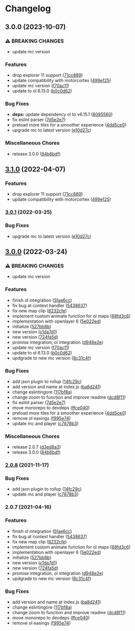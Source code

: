 # Changelog

## 3.0.0 (2023-10-07)


### ⚠ BREAKING CHANGES

* update mc version

### Features

* drop explorer 11 support ([71cc889](https://github.com/donkeyclip/motorcortex-ol/commit/71cc889d2bcc0f457204cdc99b554a504e530d53))
* update compatibility with motorcortex ([499e125](https://github.com/donkeyclip/motorcortex-ol/commit/499e125d67df309a789c2c1dadf63e440de13cab))
* update mc version ([f70ac11](https://github.com/donkeyclip/motorcortex-ol/commit/f70ac1190b46baf94b6cd5efeba26721dda440d1))
* update to ol 6.13.0 ([b0c0d62](https://github.com/donkeyclip/motorcortex-ol/commit/b0c0d6271b82b6234ade1f0458397d434d4b47aa))


### Bug Fixes

* **deps:** update dependency ol to v6.15.1 ([6095560](https://github.com/donkeyclip/motorcortex-ol/commit/609556046d1f08f638f1776c2cae55b1115ca23e))
* fix eslint parser ([7d5e2e7](https://github.com/donkeyclip/motorcortex-ol/commit/7d5e2e799d9d933edea9676952955fa8249c220b))
* preload more tiles for a smoother experience ([4dd5ce0](https://github.com/donkeyclip/motorcortex-ol/commit/4dd5ce0bade20c8abd7be42837f2e90c273fd09c))
* upgrade mc to latest version ([e10d27c](https://github.com/donkeyclip/motorcortex-ol/commit/e10d27cc915438e1f06851507df52a0aaa236d73))


### Miscellaneous Chores

* release 3.0.0 ([84b6bdf](https://github.com/donkeyclip/motorcortex-ol/commit/84b6bdfab44a14460a25c5a0129dfcaa03f3cc66))

## [3.1.0](https://github.com/donkeyclip/motorcortex-ol/compare/v3.0.1...v3.1.0) (2022-04-07)


### Features

* drop explorer 11 support ([71cc889](https://github.com/donkeyclip/motorcortex-ol/commit/71cc889d2bcc0f457204cdc99b554a504e530d53))
* update compatibility with motorcortex ([499e125](https://github.com/donkeyclip/motorcortex-ol/commit/499e125d67df309a789c2c1dadf63e440de13cab))

### [3.0.1](https://github.com/donkeyclip/motorcortex-ol/compare/v3.0.0...v3.0.1) (2022-03-25)


### Bug Fixes

* upgrade mc to latest version ([e10d27c](https://github.com/donkeyclip/motorcortex-ol/commit/e10d27cc915438e1f06851507df52a0aaa236d73))

## [3.0.0](https://github.com/donkeyclip/motorcortex-ol/compare/v2.0.8...v3.0.0) (2022-03-24)


### ⚠ BREAKING CHANGES

* update mc version

### Features

* finish ol integration ([5fae6cc](https://github.com/donkeyclip/motorcortex-ol/commit/5fae6cca35bb3c74b163b92794c53516be699754))
* fix bug at context handler ([5438637](https://github.com/donkeyclip/motorcortex-ol/commit/543863782240252b919fa91918956c66440bab2d))
* fix new map clip ([8232cfe](https://github.com/donkeyclip/motorcortex-ol/commit/8232cfe13df7d240b7238472e681cf52184645ae))
* implement custom animate function for ol maps ([68fd3c6](https://github.com/donkeyclip/motorcortex-ol/commit/68fd3c69f04c54134ae1abde5a6a1f07a0fab478))
* implementation with openlayer 6 ([5e022ed](https://github.com/donkeyclip/motorcortex-ol/commit/5e022ed9faa14adf239936fb7de3f43e0c44caa9))
* initialize ([527bb8b](https://github.com/donkeyclip/motorcortex-ol/commit/527bb8baa219a6cfb941c6404bc4a30590c21e36))
* new version ([c1da7d1](https://github.com/donkeyclip/motorcortex-ol/commit/c1da7d182585a3d35ec387460d740913a3be198d))
* new version ([724fa5d](https://github.com/donkeyclip/motorcortex-ol/commit/724fa5d0de960016de35f98c76202ca6d30d3950))
* promise integration, ol integration ([d948e2e](https://github.com/donkeyclip/motorcortex-ol/commit/d948e2e2ebed6a5f23df7d554d2ba9359539e396))
* update mc version ([f70ac11](https://github.com/donkeyclip/motorcortex-ol/commit/f70ac1190b46baf94b6cd5efeba26721dda440d1))
* update to ol 6.13.0 ([b0c0d62](https://github.com/donkeyclip/motorcortex-ol/commit/b0c0d6271b82b6234ade1f0458397d434d4b47aa))
* updgrade to new mc version ([8c31c4f](https://github.com/donkeyclip/motorcortex-ol/commit/8c31c4f1f00e3ecfe951b151bda2f67b160a0120))


### Bug Fixes

* add json plugin to rollup ([14fc29c](https://github.com/donkeyclip/motorcortex-ol/commit/14fc29c6dfca7c134e2c0ab35a217de4d4aff543))
* add version and name at index.js ([ba8d241](https://github.com/donkeyclip/motorcortex-ol/commit/ba8d24155a3a138ca15fbd69a7c0e904d1802c27))
* change eslintingore ([117bf8a](https://github.com/donkeyclip/motorcortex-ol/commit/117bf8a9d4a70c1c0bf95fb22fac9ec71a6407f4))
* change zoom to function and improve readme ([dcd8f11](https://github.com/donkeyclip/motorcortex-ol/commit/dcd8f11d48d549942daa4a1a6305b20cf06b590e))
* fix eslint parser ([7d5e2e7](https://github.com/donkeyclip/motorcortex-ol/commit/7d5e2e799d9d933edea9676952955fa8249c220b))
* move monorepo to devdeps ([ffce040](https://github.com/donkeyclip/motorcortex-ol/commit/ffce0409ac055fb6d3d024c1fc3ece8ba4a7c351))
* preload more tiles for a smoother experience ([4dd5ce0](https://github.com/donkeyclip/motorcortex-ol/commit/4dd5ce0bade20c8abd7be42837f2e90c273fd09c))
* remove ol easings ([f995e74](https://github.com/donkeyclip/motorcortex-ol/commit/f995e74ef48104a56f392e46224d244dcf3cd22e))
* update mc and player ([c7878b3](https://github.com/donkeyclip/motorcortex-ol/commit/c7878b35c638a2e77f1e5b40c7afee2cc6343469))


### Miscellaneous Chores

* release 2.0.7 ([d3ed8a3](https://github.com/donkeyclip/motorcortex-ol/commit/d3ed8a3153699d6d74a963dd750aa389e77c0a9b))
* release 3.0.0 ([84b6bdf](https://github.com/donkeyclip/motorcortex-ol/commit/84b6bdfab44a14460a25c5a0129dfcaa03f3cc66))

### [2.0.8](https://www.github.com/donkeyclip/motorcortex-ol/compare/v2.0.7...v2.0.8) (2021-11-17)


### Bug Fixes

* add json plugin to rollup ([14fc29c](https://www.github.com/donkeyclip/motorcortex-ol/commit/14fc29c6dfca7c134e2c0ab35a217de4d4aff543))
* update mc and player ([c7878b3](https://www.github.com/donkeyclip/motorcortex-ol/commit/c7878b35c638a2e77f1e5b40c7afee2cc6343469))

### 2.0.7 (2021-04-16)


### Features

* finish ol integration ([5fae6cc](https://www.github.com/kissmybutton/motorcortex-ol/commit/5fae6cca35bb3c74b163b92794c53516be699754))
* fix bug at context handler ([5438637](https://www.github.com/kissmybutton/motorcortex-ol/commit/543863782240252b919fa91918956c66440bab2d))
* fix new map clip ([8232cfe](https://www.github.com/kissmybutton/motorcortex-ol/commit/8232cfe13df7d240b7238472e681cf52184645ae))
* implement custom animate function for ol maps ([68fd3c6](https://www.github.com/kissmybutton/motorcortex-ol/commit/68fd3c69f04c54134ae1abde5a6a1f07a0fab478))
* implementation with openlayer 6 ([5e022ed](https://www.github.com/kissmybutton/motorcortex-ol/commit/5e022ed9faa14adf239936fb7de3f43e0c44caa9))
* initialize ([527bb8b](https://www.github.com/kissmybutton/motorcortex-ol/commit/527bb8baa219a6cfb941c6404bc4a30590c21e36))
* new version ([c1da7d1](https://www.github.com/kissmybutton/motorcortex-ol/commit/c1da7d182585a3d35ec387460d740913a3be198d))
* new version ([724fa5d](https://www.github.com/kissmybutton/motorcortex-ol/commit/724fa5d0de960016de35f98c76202ca6d30d3950))
* promise integration, ol integration ([d948e2e](https://www.github.com/kissmybutton/motorcortex-ol/commit/d948e2e2ebed6a5f23df7d554d2ba9359539e396))
* updgrade to new mc version ([8c31c4f](https://www.github.com/kissmybutton/motorcortex-ol/commit/8c31c4f1f00e3ecfe951b151bda2f67b160a0120))


### Bug Fixes

* add version and name at index.js ([ba8d241](https://www.github.com/kissmybutton/motorcortex-ol/commit/ba8d24155a3a138ca15fbd69a7c0e904d1802c27))
* change eslintingore ([117bf8a](https://www.github.com/kissmybutton/motorcortex-ol/commit/117bf8a9d4a70c1c0bf95fb22fac9ec71a6407f4))
* change zoom to function and improve readme ([dcd8f11](https://www.github.com/kissmybutton/motorcortex-ol/commit/dcd8f11d48d549942daa4a1a6305b20cf06b590e))
* move monorepo to devdeps ([ffce040](https://www.github.com/kissmybutton/motorcortex-ol/commit/ffce0409ac055fb6d3d024c1fc3ece8ba4a7c351))
* remove ol easings ([f995e74](https://www.github.com/kissmybutton/motorcortex-ol/commit/f995e74ef48104a56f392e46224d244dcf3cd22e))
